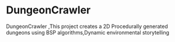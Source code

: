 # DungeonCrawler
DungeonCrawler ,This project creates a 2D Procedurally generated dungeons using BSP algorithms,Dynamic environmental storytelling
